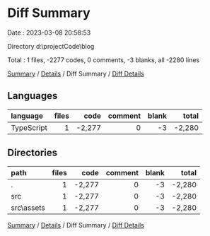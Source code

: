 # Diff Summary

Date : 2023-03-08 20:58:53

Directory d:\\projectCode\\blog

Total : 1 files,  -2277 codes, 0 comments, -3 blanks, all -2280 lines

[Summary](results.md) / [Details](details.md) / Diff Summary / [Diff Details](diff-details.md)

## Languages
| language | files | code | comment | blank | total |
| :--- | ---: | ---: | ---: | ---: | ---: |
| TypeScript | 1 | -2,277 | 0 | -3 | -2,280 |

## Directories
| path | files | code | comment | blank | total |
| :--- | ---: | ---: | ---: | ---: | ---: |
| . | 1 | -2,277 | 0 | -3 | -2,280 |
| src | 1 | -2,277 | 0 | -3 | -2,280 |
| src\\assets | 1 | -2,277 | 0 | -3 | -2,280 |

[Summary](results.md) / [Details](details.md) / Diff Summary / [Diff Details](diff-details.md)